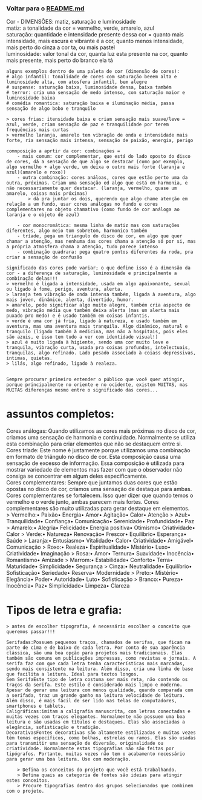 ### Voltar para o [README.md](./README.md)

Cor - DIMENSÕES:
    matiz, saturação e  luminosidade  
    matiz: a tonalidade da cor = vermelho, verde, amarelo, azul  
    saturação: quantidade e intensidade presente dessa cor = quanto mais intensidade, mais escura e vibrante é a cor, quanto menos intensidade, mais perto do cinza a cor ta, ou mais pastel  
    luminosidade: valor tonal da cor, quanta luz esta presente na cor, quanto mais presente, mais perto do branco ela tá  

    alguns exemplos dentro de uma paleta de cor (dimensão de cores):  
    # algo infantil: tonalidade de cores com saturação beeem alta e luminosidade alta, com atosfera infantil, bem alegre  
    # suspense: saturação baixa, luminosidade densa, baixa também  
    # terror: cria uma sensação de medo intenso, com saturação maior e luminosidade baixa  
    # comédia romantica: saturação baixa e iluminação média, passa sensação de algo bobo e tranquilo  

    > cores frias: itensidade baixa e criam sensação mais suave/leve = azul, verde, criam sensação de paz e tranquilidade por terem frequências mais curtas  
    > vermelho laranja, amarelo tem vibração de onda e intensidade mais forte, ria sensação mais intensa, sensação de paixão, energia, perigo  

    comnposição a aprtir da cor: combinações =
        - mais comum: cor complementar, que está do lado oposto do disco de cores, dá a sensação de que algo se destacar (como por exemplo, algo vermelho + algo verde, um deixa o outro mais forte (laranja e azul)(amarelo e roxo))
        - outra combinação: cores análoas, cores que estão perto uma da outra, próximas. Criam uma sensação ed algo que está em harmonia, e não necessariamente quer destacar. (laranja, vermelho, quase um amarelo, coisas mais próximas)
            > dá pra juntar os dois, querendo que algo chame atenção em relação a um fundo, usar cores análogas no fundo e cores complementares no objeto chamativo (como fundo de cor análoga ao laranja e o objeto de azul)
        
        - cor monocromática: mesma linha de matiz mas com saturações diferentes, algo meio tom sobretom, harmonico também   
        - tríade, pega um triangulo do disco de cor, em algo que quer chamar a atenção, mas nenhuma das cores chama a atenção só por si, mas a própria atmosfera chama a atenção, tudo parece intenso  
        - combinação quadrara: pega quatro pontos diferentes da roda, pra criar a sensação de confusão  

    significado das cores pode variar; o que define isso é a dimensão da cor - a diferença de saturação, luminosidade e principalmente a combinação delas!!!    
    > vermelho é ligada a intensidade, usada em algo apaixonante, sexual ou ligado à fome, perigo, aventura, alerta.  
    > laranja tem vibração de onda intensa também, ligada à aventura, algo mais joven, dinâmico, alerta, divertido, humor.  
    > amarelo, pode significar algo muito alegre, também cria aspecto de medo, vibração média que também deixa alerta (mas um alerta mais puxado pro medo) e é usado também em coisas infantis.  
    > verde é uma cor já fria, ligado à natureza, e usado também em aventura, mas uma aventura mais tranquila. Algo dinâmico, natural e tranquilo (ligado também à medicina, mas não a hospitais, pois eles são azuis, e isso tem tudo a ver com identidade visual!)   
    > azul é muito ligada à higiente, sendo uma cor muito leve e tranquila, vibração curta, usada pra coisas profundas, intelectuais, tranquilas, algo refinado. Lado pesado associado à coiass depressivas, intimas, quietas.  
    > lilás, algo refinado, ligado à realeza.   


    Sempre procurar primeiro entender o público que você quer atingir, porque principalmente no oriente e no ocidente, existem MUITAS, mas MUITAS diferenças mesmo entre o significado das cores...

# assuntos completos:
Cores análogas: Quando utilizamos as cores mais próximas no disco de cor, criamos uma sensação de harmonia e continuidade. Normalmente se utiliza esta combinação para criar elementos que não se destaquem entre si.  
Cores triade: Este nome é justamente porque utilizamos uma combinação em formato de triângulo no disco de cor. Esta composição causa uma sensação de excesso de informação. Essa composição é utilizada para mostrar variedade de elementos mas fazer com que o observador não consiga se concentrar em algum deles especificamente.  
Cores complementares: Sempre que juntamos duas cores que estão opostas no disco de cor, criamos uma sensação de destaque para ambas. Cores complementares se fortalecem. Isso quer dizer que quando temos o vermelho e o verde junto, ambas parecem mais fortes. Cores complementares são muito utilizadas para gerar destaque em elementos.  
    > Vermelho:•   Paixão•   Energia•   Amor•   Agitação•   Calor•   Atenção
    > Azul:•   Tranquilidade• Confiança•   Comunicação•   Serenidade•   Profundidade•   Paz
    > Amarelo:•   Alegria•   Felicidade•   Energia positiva•   Otimismo•   Criatividade•   Calor
    > Verde:•   Natureza•   Renovação•   Frescor•   Equilíbrio•   Esperança•   Saúde
    > Laranja:•   Entusiasmo•   Vitalidade•   Calor•   Criatividade•   Amigável•   Comunicação
    > Roxo:•   Realeza• Espiritualidade•   Mistério•   Luxo•   Criatividade•   Imaginação
    > Rosa:•   Amor•   Ternura•   Suavidade•   Inocência•   Romantismo•   Amizade
    > Marrom:•   Estabilidade•   Conforto•   Terra•   Maturidade•   Simplicidade•   Segurança
    > Cinza:•   Neutralidade•   Equilíbrio• Sofisticação•   Seriedade•   Reserva•   Modernidade
    > Preto:•   Mistério•   Elegância•   Poder•   Autoridade•   Luto• Sofisticação
    > Branco:•   Pureza•   Inocência•   Paz•   Simplicidade•   Limpeza•   Clareza


# Tipos de letra e grafia:
    > antes de escolher tipografia, é necessário escolher o conceito que queremos passar!!!
    
    Serifadas:Possuem pequenos traços, chamados de serifas, que ficam na parte de cima e de baixo de cada letra. Por conta de sua aparência clássica, são uma boa opção para projetos mais tradicionais. Elas também são comuns em publicações impressas, como revistas e jornais. A serifa faz com que cada letra tenha características mais marcadas, sendo mais consistente na leitura. Além disso, cria uma linha de base que facilita a leitura. Ideal para textos longos.  
    Sem SerifaEste tipo de letra costuma ser mais reta, não contendo os traços da serifa. Este estilo é considerado mais limpo e moderno. Apesar de gerar uma leitura com menos qualidade, quando comparada com a serifada, traz um grande ganho na leitura velocidade de leitura. Além disso, é mais fácil de ser lido nas telas de computadores, smartphones e tablets.  
    Caligráficas:imitam a caligrafia manuscrita, com letras conectadas e muitas vezes com traços elegantes. Normalmente não possuem uma boa leitura e são usadas em títulos e destaques. Elas são associadas a elegância, sofisticação e tradição.  
    DecorativasFontes decorativas são altamente estilizadas e muitas vezes têm temas específicos, como bolhas, estrelas ou ramos. Elas são usadas para transmitir uma sensação de diversão, originalidade ou criatividade. Normalmente estas tipografias não são feitas por tipógrafos. Portanto, muitas vezes não tem o acabamento necessário para gerar uma boa leitura. Use com moderação.  

        > Defina os conceitos do projeto que você está trabalhando.  
        > Defina quais as categoria de fontes são ideias para atingir estes conceitos.  
        > Procure tipografias dentro dos grupos selecionados que combinem com o projeto.  

